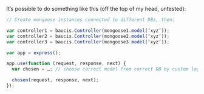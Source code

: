It’s possible to do something like this (off the top of my head, untested):

```javascript
// Create mongoose instances connected to different DBs, then:

var controller1 = baucis.Controller(mongoose1.model(‘xyz’));
var controller2 = baucis.Controller(mongoose2.model(‘xyz’));
var controller3 = baucis.Controller(mongoose3.model(‘xyz’));

var app = express();

app.use(function (request, response, next) {
  var chosen = …; // choose correct model from correct DB by custom logic

  chosen(request, response, next);
});
```